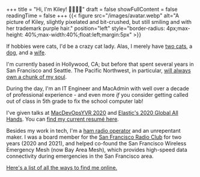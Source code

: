 +++
title = "Hi, I'm Kiley! 🏳️‍⚧️🏳️‍🌈"
draft = false
showFullContent = false
readingTime = false
+++
{{< figure src="/images/avatar.webp" alt="A picture of Kiley, slightly pixelated and bit-crushed, but still smiling and with her trademark purple hair." position="left" style="border-radius: 4px;max-height: 40%;max-width:40%;float:left;margin:5px" >}}

If hobbies were cats, I'd be a crazy cat lady. Alas, I merely have [two cats](http://instagram.com/themooncats), a [dog](https://www.instagram.com/gizmogadgetdog), and a [wife](https://www.threads.net/@meggiesetgo).

I'm currently based in Hollywood, CA; but before that spent several years in San Francisco and Seattle. The Pacific Northwest, in particular, [will always own a chunk of my soul](https://www.youtube.com/watch?v=mc7jTzgrWBI).

During the day, I'm an IT Engineer and MacAdmin with well over a decade of professional experience - and even more _if_ you consider getting called out of class in 5th grade to fix the school computer lab!

I've given talks at [MacDevOpsYVR 2020](https://youtu.be/oRPiUR2XQ6w) and [Elastic's 2020 Global All Hands](https://www.youtube.com/watch?v=oRPiUR2XQ6w). You can [find my current resumé here](http://kiley.me/kiley-davidson-resume.pdf).

Besides my work in tech, I'm a [ham radio operator](http://qrz.com/db/KD8DRX) and an unrepentant maker. I was a board member for the [San Francisco Radio Club](https://www.sfarc.org) for two years (2020 and 2021), and helped co-found the San Francisco Wireless Emergency Mesh (now Bay Area Mesh), which provides high-speed data connectivity during emergencies in the San Francisco area.

[Here's a list of all the ways to find me online.](https://kiley.me/)
